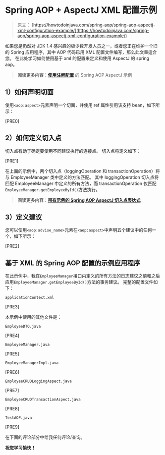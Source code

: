 # Spring AOP + AspectJ XML 配置示例

> 原文： [https://howtodoinjava.com/spring-aop/spring-aop-aspectj-xml-configuration-example/](https://howtodoinjava.com/spring-aop/spring-aop-aspectj-xml-configuration-example/)

如果您是仍然对 JDK 1.4 感兴趣的极少数开发人员之一，或者您正在维护一个旧的 Spring 应用程序，其中 AOP 代码已用 XML 配置文件编写，那么此文章适合您。 在此处学习如何使用基于 xml 的配置来定义和使用 AspectJ 的 spring aop。

> **阅读更多内容：[使用注解配置](//howtodoinjava.com/spring/spring-aop/spring-aop-aspectj-example-tutorial-using-annotation-config/)** 的 Spring AOP AspectJ 示例

## 1）如何声明切面

使用`<aop:aspect>`元素声明一个切面，并使用 ref 属性引用该支持 bean，如下所示：

[PRE0]

## 2）如何定义切入点

切入点有助于确定要使用不同建议执行的连接点。 切入点将定义如下：

[PRE1]

在上面的示例中，两个切入点（loggingOperation 和 transactionOperation）将与 EmployeeManager 类中定义的方法匹配。 其中 loggingOperation 切入点将匹配 EmployeeManager 中定义的所有方法，而 transactionOperation 仅匹配`EmployeeManager.getEmployeeById()`方法执行。

> **阅读更多内容：[带有示例的 Spring AOP AspectJ 切入点表达式](//howtodoinjava.com/spring/spring-aop/writing-spring-aop-aspectj-pointcut-expressions-with-examples/)**

## 3）定义建议

您可以使用`<aop:advise_name>`元素在`<aop:aspect>`中声明五个建议中的任何一个，如下所示：

[PRE2]

## 基于 XML 的 Spring AOP 配置的示例应用程序

在此示例中，我在`EmployeeManager`接口内定义的所有方法的日志建议之前和之后应用`EmployeeManager.getEmployeeById()`方法的事务建议。 完整的配置文件如下：

`applicationContext.xml`

[PRE3]

本示例中使用的其他文件是：

`EmployeeDTO.java`

[PRE4]

`EmployeeManager.java`

[PRE5]

`EmployeeManagerImpl.java`

[PRE6]

`EmployeeCRUDLoggingAspect.java`

[PRE7]

`EmployeeCRUDTransactionAspect.java`

[PRE8]

`TestAOP.java`

[PRE9]

在下面的评论部分中给我任何评论/查询。

**祝您学习愉快！**